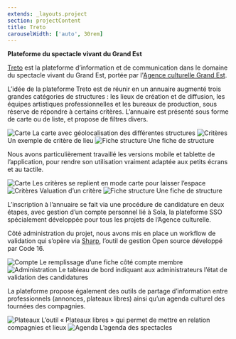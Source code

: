 ```yaml
---
extends: _layouts.project
section: projectContent
title: Treto
carouselWidth: ['auto', 30rem]
---
```


**Plateforme du spectacle vivant du Grand Est**

[Treto](https://treto.fr/) est la plateforme d’information et de communication dans le domaine du spectacle vivant du Grand Est, portée par l'[Agence culturelle Grand Est](https://culturegrandest.fr/).

L’idée de la plateforme Treto est de réunir en un annuaire augmenté trois grandes catégories de structures : les lieux de création et de diffusion, les équipes artistiques professionnelles et les bureaux de production, sous réserve de répondre à certains critères. L’annuaire est présenté sous forme de carte ou de liste, et propose de filtres divers.

![Carte](/assets/img/treto/map2.png)
La carte avec géolocalisation des différentes structures
![Critères](/assets/img/treto/criteria2.png)
Un exemple de critère de lieu
![Fiche structure](/assets/img/treto/show.png)
Une fiche de structure

Nous avons particulièrement travaillé les versions mobile et tablette de l’application, pour rendre son utilisation vraiment adaptée aux petits écrans et au tactile.

![Carte](/assets/img/treto/xs/map2.png)
Les critères se replient en mode carte pour laisser l’espace
![Critères](/assets/img/treto/xs/criteria.png)
Valuation d’un critère
![Fiche structure](/assets/img/treto/xs/show.png)
Une fiche de structure

L’inscription à l’annuaire se fait via une procédure de candidature en deux étapes, avec gestion d’un compte personnel lié à Sola, la plateforme SSO spécialement développée pour tous les projets de l’Agence culturelle.

Côté administration du projet, nous avons mis en place un workflow de validation qui s’opère via [Sharp](https://sharp.code16.fr), l’outil de gestion Open source développé par Code 16.

![Compte](/assets/img/treto/account.png)
Le remplissage d’une fiche côté compte membre
![Administration](/assets/img/treto/sharp2.png)
Le tableau de bord indiquant aux administrateurs l’état de validation des candidatures

La plateforme propose également des outils de partage d’information entre professionnels (annonces, plateaux libres) ainsi qu’un agenda culturel des tournées des compagnies.

![Plateaux](/assets/img/treto/stages.png)
L’outil « Plateaux libres » qui permet de mettre en relation compagnies et lieux
![Agenda](/assets/img/treto/schedule.png)
L’agenda des spectacles